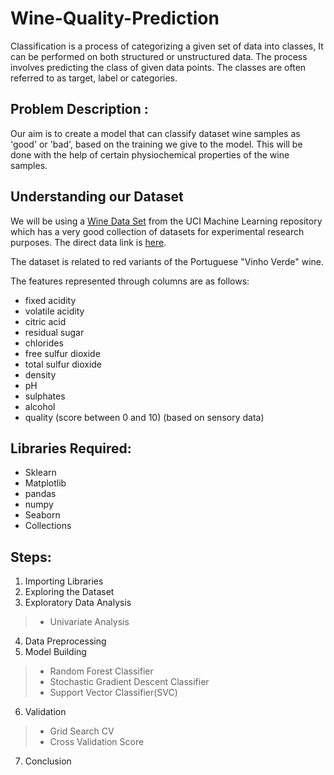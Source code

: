 # Wine-Quality-Prediction

Classification is a process of categorizing a given set of data into classes, It can be performed on both structured or unstructured data. The process involves predicting the class of given data points. The classes are often referred to as target, label or categories.

## Problem Description : 

Our aim is to create a model that can classify dataset wine samples as 'good' or 'bad', based on the training we give to the model. This will be done with the help of certain physiochemical properties of the wine samples.

## Understanding our Dataset
We will be using a [Wine Data Set](https://archive.ics.uci.edu/ml/datasets/Wine) from the UCI Machine Learning repository which has a very good collection of datasets for experimental research purposes. The direct data link is [here](https://archive.ics.uci.edu/ml/machine-learning-databases/wine/).

The dataset is related to red variants of the Portuguese "Vinho Verde" wine.

The features represented through columns are as follows: 

- fixed acidity
- volatile acidity
- citric acid
- residual sugar
- chlorides
- free sulfur dioxide
- total sulfur dioxide
- density
- pH
- sulphates
- alcohol
- quality (score between 0 and 10) (based on sensory data)

## Libraries Required:
- Sklearn 
- Matplotlib
- pandas
- numpy
- Seaborn
- Collections

## Steps:
1. Importing Libraries
2. Exploring the Dataset
3. Exploratory Data Analysis
> * Univariate Analysis
4. Data Preprocessing
5. Model Building
> * Random Forest Classifier
> * Stochastic Gradient Descent Classifier
> * Support Vector Classifier(SVC)
6. Validation
> * Grid Search CV
> * Cross Validation Score
7. Conclusion

